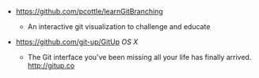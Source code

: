 - https://github.com/pcottle/learnGitBranching
  -  An interactive git visualization to challenge and educate
  
- https://github.com/git-up/GitUp *OS X*
  - The Git interface you've been missing all your life has finally arrived. http://gitup.co
